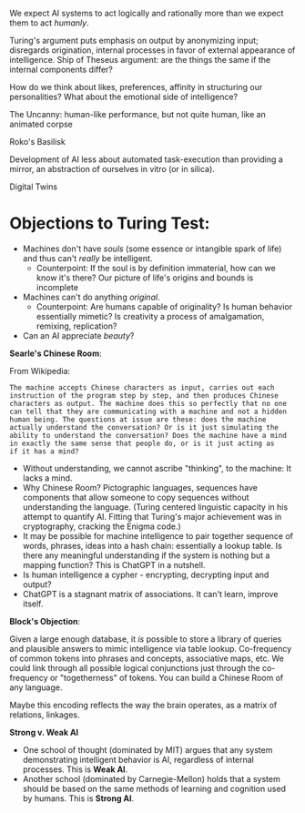 We expect AI systems to act logically and rationally more than we expect them to act *humanly*. 

Turing's argument puts emphasis on output by anonymizing input; disregards origination, internal processes in favor of external appearance of intelligence. Ship of Theseus argument: are the things the same if the internal components differ?

How do we think about likes, preferences, affinity in structuring our personalities? What about the emotional side of intelligence?

The Uncanny: human-like performance, but not quite human, like an animated corpse

Roko's Basilisk

Development of AI less about automated task-execution than providing a mirror, an abstraction of ourselves in vitro (or in silica). 

Digital Twins

# Objections to Turing Test:

- Machines don't have *souls* (some essence or intangible spark of life) and thus can't *really* be intelligent.
	- Counterpoint: If the soul is by definition immaterial, how can we know it's there? Our picture of life's origins and bounds is incomplete
- Machines can't do anything *original*.
	- Counterpoint: Are humans capable of originality? Is human behavior essentially mimetic? Is creativity a process of amalgamation, remixing, replication?
- Can an AI appreciate *beauty*?

**Searle's Chinese Room**:

From Wikipedia:
```
The machine accepts Chinese characters as input, carries out each instruction of the program step by step, and then produces Chinese characters as output. The machine does this so perfectly that no one can tell that they are communicating with a machine and not a hidden human being. The questions at issue are these: does the machine actually understand the conversation? Or is it just simulating the ability to understand the conversation? Does the machine have a mind in exactly the same sense that people do, or is it just acting as if it has a mind?
```

- Without understanding, we cannot ascribe "thinking", to the machine: It lacks a mind.
- Why Chinese Room? Pictographic languages, sequences have components that allow someone to copy sequences without understanding the language. (Turing centered linguistic capacity in his attempt to quantify AI. Fitting that Turing's major achievement was in cryptography, cracking the Enigma code.)
- It may be possible for machine intelligence to pair together sequence of words, phrases, ideas into a hash chain: essentially a lookup table. Is there any meaningful understanding if the system is nothing but a mapping function? This is ChatGPT in a nutshell.
- Is human intelligence a cypher - encrypting, decrypting input and output?
- ChatGPT is a stagnant matrix of associations. It can't learn, improve itself. 

**Block's Objection**:

Given a large enough database, it *is* possible to store a library of queries and plausible answers to mimic intelligence via table lookup. Co-frequency of common tokens into phrases and concepts, associative maps, etc. We could link through all possible logical conjunctions just through the co-frequency or "togetherness" of tokens. You can build a Chinese Room of any language.

Maybe this encoding reflects the way the brain operates, as a matrix of relations, linkages.

**Strong v. Weak AI**
- One school of thought (dominated by MIT) argues that any system demonstrating intelligent behavior is AI, regardless of internal processes. This is **Weak AI**.
- Another school (dominated by Carnegie-Mellon) holds that a system should be based on the same methods of learning and cognition used by humans. This is **Strong AI**.


